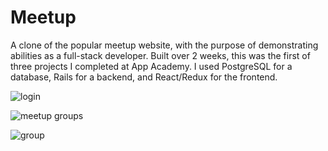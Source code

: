 # Meetup
A clone of the popular meetup website, with the purpose of demonstrating abilities as a full-stack developer. Built over 2 weeks, this was the first of three projects I completed at App Academy. I used PostgreSQL for a database, Rails for a backend, and React/Redux for the frontend. 

![login](https://user-images.githubusercontent.com/6962425/39551659-b9171e64-4e1a-11e8-943a-41daba8c018d.png)

![meetup groups](https://user-images.githubusercontent.com/6962425/39551599-791bdbec-4e1a-11e8-88c0-22076811b6ad.png)

![group](https://user-images.githubusercontent.com/6962425/39551615-860ea104-4e1a-11e8-9c45-b76a63f17ce4.png)

